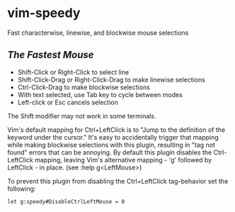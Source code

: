 # vim-speedy
Fast characterwise, linewise, and blockwise mouse selections


***The Fastest Mouse***
-----------------------
- Shift-Click or Right-Click to select line
- Shift-Click-Drag or Right-Click-Drag to make linewise selections
- Ctrl-Click-Drag to make blockwise selections
- With text selected, use Tab key to cycle between modes
- Left-click or Esc cancels selection

The Shift modifier may not work in some terminals.

Vim's default mapping for Ctrl+LeftClick is to "Jump to the definition of the
keyword under the cursor." It's easy to accidentally trigger that mapping while
making blockwise selections with this plugin, resulting in "tag not found"
errors that can be annoying. By default this plugin disables the Ctrl-LeftClick
mapping, leaving Vim's alternative mapping - 'g' followed by LeftClick -
in place. (see :help g\<LeftMouse\>)

To prevent this plugin from disabling the Ctrl+LeftClick tag-behavior
set the following:
```
let g:speedy#DisableCtrlLeftMouse = 0
```

